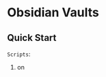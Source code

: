 # Obsidian Vaults

## Quick Start

`Scripts`:

1. on <title>
> Create a new file inside the obsidian vaults

2. og
> Organize all the files in verified folder to their corresponding folder in notes

3. generateWeeklyReport </path/to/*.md>
> A simple scripts to help me help my time system work more efficient

It does requirment some 3rd libs like:
- argsparse
- glob
- re
- py_markdown_table

Make sure you install all the dependencies when you run the scripts!
